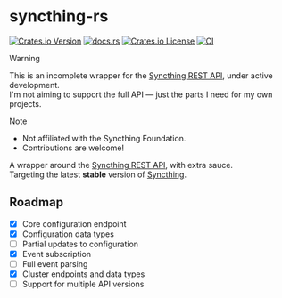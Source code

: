 # syncthing-rs

[![Crates.io Version](https://img.shields.io/crates/v/syncthing-rs)](https://crates.io/crates/syncthing-rs)
[![docs.rs](https://img.shields.io/docsrs/syncthing-rs)](https://docs.rs/syncthing-rs/)
[![Crates.io License](https://img.shields.io/crates/l/syncthing-rs)](./LICENSE-APACHE)
[![CI](https://github.com/hertelukas/syncthing-rs/workflows/CI/badge.svg)](https://github.com/hertelukas/syncthing-rs/actions?query=workflow%3ACI)

> [!WARNING]
> This is an incomplete wrapper for the [Syncthing REST API](https://docs.syncthing.net/dev/rest.html), under active development.  
> I'm not aiming to support the full API — just the parts I need for my own projects.

> [!NOTE]
> - Not affiliated with the Syncthing Foundation.
> - Contributions are welcome!

A wrapper around the [Syncthing REST API](https://docs.syncthing.net/dev/rest.html), with extra sauce.  
Targeting the latest **stable** version of [Syncthing](https://syncthing.net).

## Roadmap
- [X] Core configuration endpoint 
- [X] Configuration data types
- [ ] Partial updates to configuration
- [X] Event subscription
- [ ] Full event parsing
- [X] Cluster endpoints and data types
- [ ] Support for multiple API versions
